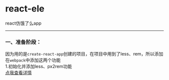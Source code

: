 # react-ele
react仿饿了么app
******************************************************
### 一、准备阶段：    
因为用的是`create-react-app`创建的项目，在项目中用到了less、rem，所以添加在`webpack`中添加这两个功能    
1.初始化并添加less、px2rem功能    
[点我查看详情](https="//ymbo.github.io/2017/09/06/create-react-app%E9%85%8D%E7%BD%AEwebpack/)
